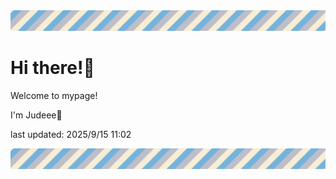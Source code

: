 <!-- Header image -->
<img src="./pokemon/pokemon_6.png" width="1000">

# Hi there!👋

Welcome to mypage!

I'm Judeee🐷

last updated: 2025/9/15 11:02

<!-- Footer image -->
<img src="./pokemon/pokemon_6.png" width="1000">
